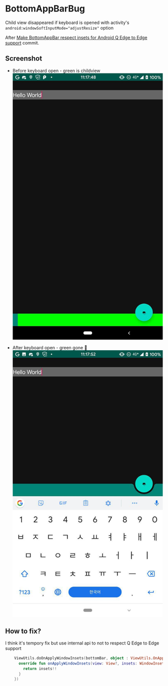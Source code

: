 # BottomAppBarBug
Child view disappeared if keyboard is opened
with activity's `android:windowSoftInputMode="adjustResize"` option

After [Make BottomAppBar respect insets for Android Q Edge to Edge support](https://github.com/material-components/material-components-android/commit/1aa712539856b4d41e1cfedf643e0f7039e3e625) commit.

## Screenshot
* Before keyboard open - green is childview
![](beforekeyboard.jpg)

* After keyboard open - green gone :thinking:
![](afterkeyboard.jpg)

## How to fix?
I think it's tempory fix but use internal api to not to respect Q Edge to Edge support
```kotlin
    ViewUtils.doOnApplyWindowInsets(bottomBar, object : ViewUtils.OnApplyWindowInsetsListener {
      override fun onApplyWindowInsets(view: View?, insets: WindowInsetsCompat?, initialPadding: ViewUtils.RelativePadding?): WindowInsetsCompat {
        return insets!!
      }
    })
```